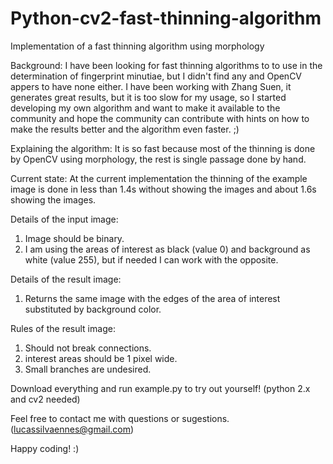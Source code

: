 # Python-cv2-fast-thinning-algorithm
Implementation of a fast thinning algorithm using morphology

Background:
I have been looking for fast thinning algorithms to to use in the determination of fingerprint minutiae, but I didn't find any and OpenCV appers to have none either. I have been working with Zhang Suen, it generates great results, but it is too slow for my usage, so I started developing my own algorithm and want to make it available to the community and hope the community can contribute with hints on how to make the results better and the algorithm even faster. ;)

Explaining the algorithm:
It is so fast because most of the thinning is done by OpenCV using morphology, the rest is single passage done by hand.

Current state:
At the current implementation the thinning of the example image is done in less than 1.4s without showing the images and about 1.6s showing the images.

Details of the input image:
1. Image should be binary.
2. I am using the areas of interest as black (value 0) and background as white (value 255), but if needed I can work with the opposite.

Details of the result image:
1. Returns the same image with the edges of the area of interest substituted by background color.

Rules of the result image:
1. Should not break connections.
2. interest areas should be 1 pixel wide.
3. Small branches are undesired.

Download everything and run example.py to try out yourself! (python 2.x and cv2 needed)

Feel free to contact me with questions or sugestions. (lucassilvaennes@gmail.com)

Happy coding! :)
